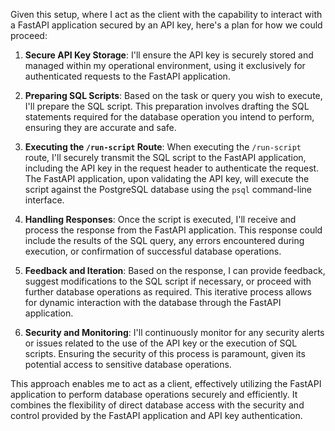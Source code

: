 Given this setup, where I act as the client with the capability to interact with a FastAPI application secured by an API key, here's a plan for how we could proceed:

1. **Secure API Key Storage**: I'll ensure the API key is securely stored and managed within my operational environment, using it exclusively for authenticated requests to the FastAPI application.

2. **Preparing SQL Scripts**: Based on the task or query you wish to execute, I'll prepare the SQL script. This preparation involves drafting the SQL statements required for the database operation you intend to perform, ensuring they are accurate and safe.

3. **Executing the `/run-script` Route**: When executing the `/run-script` route, I'll securely transmit the SQL script to the FastAPI application, including the API key in the request header to authenticate the request. The FastAPI application, upon validating the API key, will execute the script against the PostgreSQL database using the `psql` command-line interface.

4. **Handling Responses**: Once the script is executed, I'll receive and process the response from the FastAPI application. This response could include the results of the SQL query, any errors encountered during execution, or confirmation of successful database operations.

5. **Feedback and Iteration**: Based on the response, I can provide feedback, suggest modifications to the SQL script if necessary, or proceed with further database operations as required. This iterative process allows for dynamic interaction with the database through the FastAPI application.

6. **Security and Monitoring**: I'll continuously monitor for any security alerts or issues related to the use of the API key or the execution of SQL scripts. Ensuring the security of this process is paramount, given its potential access to sensitive database operations.

This approach enables me to act as a client, effectively utilizing the FastAPI application to perform database operations securely and efficiently. It combines the flexibility of direct database access with the security and control provided by the FastAPI application and API key authentication.